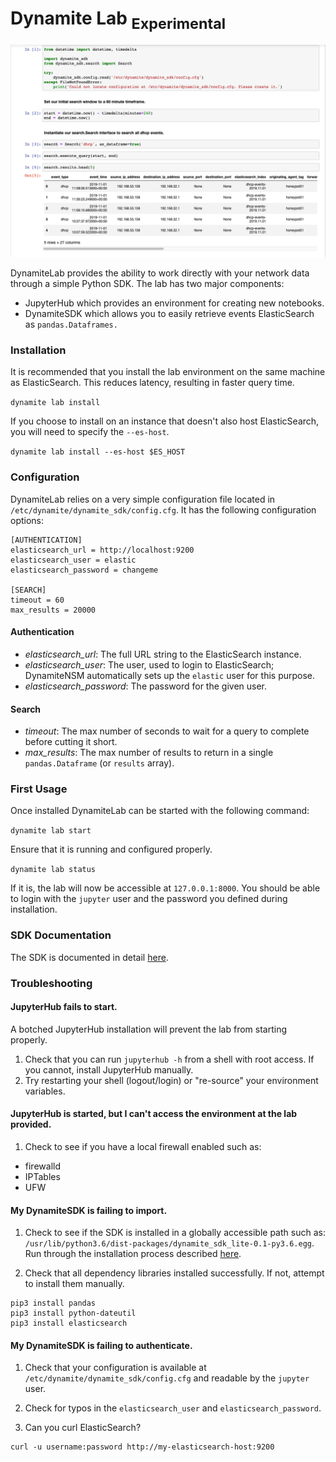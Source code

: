# Dynamite Lab <sub>Experimental</sub>

![DynamiteLab](img/dynamite-nsm-lab-notebook-open.png)

DynamiteLab provides the ability to work directly with your network data through a simple Python SDK. The lab has two major components:

- JupyterHub which provides an environment for creating new notebooks.
- DynamiteSDK which allows you to easily retrieve events ElasticSearch as `pandas.Dataframes.`

### Installation

It is recommended that you install the lab environment on the same machine as ElasticSearch. This reduces latency, resulting in faster query time.

`dynamite lab install`

If you choose to install on an instance that doesn't also host ElasticSearch, you will need to specify the `--es-host`.

`dynamite lab install --es-host $ES_HOST`

### Configuration

DynamiteLab relies on a very simple configuration file located in `/etc/dynamite/dynamite_sdk/config.cfg`. It has the following configuration options:

```
[AUTHENTICATION]
elasticsearch_url = http://localhost:9200
elasticsearch_user = elastic
elasticsearch_password = changeme

[SEARCH]
timeout = 60
max_results = 20000
```

#### Authentication
- *elasticsearch_url*: The full URL string to the ElasticSearch instance.
- *elasticsearch_user*: The user, used to login to ElasticSearch; DynamiteNSM automatically sets up the `elastic` user for this purpose.
- *elasticsearch_password*: The password for the given user.

#### Search
- *timeout*: The max number of seconds to wait for a query to complete before cutting it short. 
- *max_results*: The max number of results to return in a single `pandas.Dataframe` (or `results` array).

### First Usage
Once installed DynamiteLab can be started with the following command:

`dynamite lab start`

Ensure that it is running and configured properly.

`dynamite lab status`

If it is, the lab will now be accessible at `127.0.0.1:8000`. You should be able to login with the `jupyter` user and the password you defined during installation.

### SDK Documentation
The SDK is documented in detail [here](https://dynamite-sdk-lite.s3-us-west-2.amazonaws.com/index.html).

### Troubleshooting

#### JupyterHub fails to start.
A botched JupyterHub installation will prevent the lab from starting properly. 

1. Check that you can run `jupyterhub -h` from a shell with root access. If you cannot, install JupyterHub manually.
2. Try restarting your shell (logout/login) or "re-source" your environment variables.

#### JupyterHub is started, but I can't access the environment at the lab provided.

1. Check to see if you have a local firewall enabled such as:
  - firewalld
  - IPTables
  - UFW

#### My DynamiteSDK is failing to import.

1. Check to see if the SDK is installed in a globally accessible path such as: `/usr/lib/python3.6/dist-packages/dynamite_sdk_lite-0.1-py3.6.egg`. Run through the installation process described [here](https://github.com/DynamiteAI/dynamite-sdk-lite).

2. Check that all dependency libraries installed successfully. If not, attempt to install them manually.
```
pip3 install pandas
pip3 install python-dateutil
pip3 install elasticsearch
```

#### My DynamiteSDK is failing to authenticate.

1. Check that your configuration is available at `/etc/dynamite/dynamite_sdk/config.cfg` and readable by the `jupyter` user.

2. Check for typos in the `elasticsearch_user` and `elasticsearch_password`.

3. Can you curl ElasticSearch?
```
curl -u username:password http://my-elasticsearch-host:9200
```